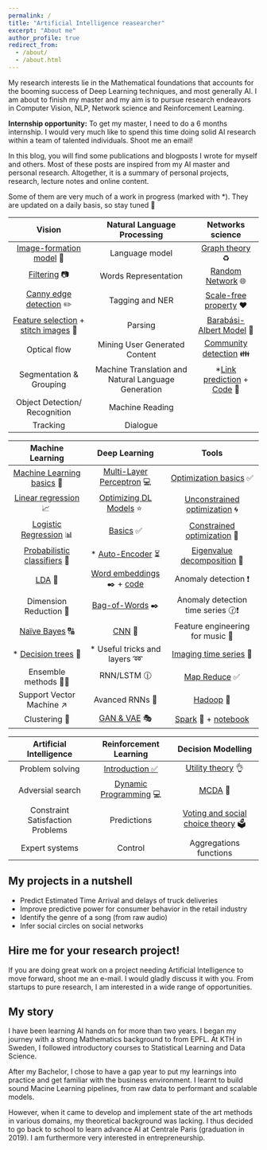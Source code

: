 ```yaml
---
permalink: /
title: "Artificial Intelligence reasearcher"
excerpt: "About me"
author_profile: true
redirect_from:
  - /about/
  - /about.html
---
```


My research interests lie in the Mathematical foundations that accounts for the booming success of Deep Learning techniques, and most generally AI. I am about to finish my master and my aim is to pursue research endeavors in Computer Vision, NLP, Network science and Reinforcement Learning.

<b>Internship opportunity:</b> To get my master, I need to do a 6 months internship. I would very much like to spend this time doing solid AI research within a team of talented individuals. Shoot me an email!

In this blog, you will find some publications and blogposts I wrote for myself and others. Most of these posts are inspired from my AI master and personal research. Altogether, it is a summary of personal projects, research, lecture notes and online content.

Some of them are very much of a work in progress (marked with *). They are updated on a daily basis, so stay tuned 📣

| Vision | Natural Language Processing | Networks science |
|:---------------------------:|:-------------------------------:|:-------------------------------:|
| [Image-formation model](/posts/2019/01/vic-low-level/) 🌠 | Language model | [Graph theory](/posts/2018/11/graph_theory/) ♻️ |
| [Filtering](/posts/2019/01/vic-filters/) 📷 | Words Representation | [Random Network](/posts/2018/11/random_network/) 🌐 |
| [Canny edge detection](https://gist.github.com/devitrylouis/1c00f4530ac729ec20aa7826fd040aac) ✏️ | Tagging and NER | [Scale-free property](https://devitrylouis.github.io/posts/2018/11/scale-free-property/) ❤️ |
| [Feature selection](/posts/2019/01/vic_features) + [stitch images](https://gist.github.com/devitrylouis/a7f19c6713e41a525309407b44334a7d) 💠 | Parsing | [Barabási-Albert Model](/posts/2018/11/barabasi-albert-model/) 🌌 |
| Optical flow | Mining User Generated Content | [Community detection](https://devitrylouis.github.io/posts/2019/01/community-detection/) 👪 |
| Segmentation & Grouping | Machine Translation and Natural Language Generation  | *[Link prediction](/posts/2019/01/link-prediction/) + [Code](https://github.com/devitrylouis/link_prediction) 🌿 |
| Object Detection/ Recognition | Machine Reading |
| Tracking | Dialogue |

| Machine Learning | Deep Learning | Tools |
|:---------------------------:|:-------------------------------:|:-------------------------------:|
| [Machine Learning basics](/posts/2018/11/ml-basics/) 🎯  | [Multi-Layer Perceptron](/posts/2018/11/dl-mlp/) 💻| [Optimization basics](/posts/2019/02/optimization-basics/) ✅ |
| [Linear regression](/posts/2018/11/linear-regression/) 📈 | [Optimizing DL Models](/posts/2018/11/optimize-dl/) ⭐️ | [Unconstrained optimization](/posts/2018/11/unconstrained-optimization/) 🌀 |
| [Logistic Regression](/posts/2018/11/logistic-regression/) 📊 | [Basics](/posts/2018/11/basics-dl/) ✅ | [Constrained optimization](/posts/2018/11/constrained-optimization/) 📐 |
| [Probabilistic classifiers](/posts/2018/10/ml-probabilistic-classifiers/) 🔮 | * [Auto-Encoder](/posts/Deep-Learning/autoencoder) ⏳ | [Eigenvalue decomposition](https://medium.com/@louisdevitry/intuitive-tutorial-on-eigenvalue-decomposition-in-numpy-af0062a4929b) 💠 |
| [LDA](/posts/2018/10/ml-lda/) 📏 | [Word embeddings](/posts/2019/01/embeddings/) ✒️ + [code](/devitrylouis/word2vec_negative_sampling) | Anomaly detection ❗️ |
| Dimension Reduction 🔎 | [Bag-of-Words](/posts/2019/01/bag-of-words/) ✒️ | Anomaly detection time series 🕜❗️|
| [Naïve Bayes](/posts/2019/02/ml-naive-bayes/) 🔠 | [CNN](https://github.com/devitrylouis/image_denoising) 🌄 | Feature engineering for music 🎼 |
| * [Decision trees](/posts/2018/11/decision-trees/) 🌲 | * Useful tricks and layers ➿ | [Imaging time series](https://medium.com/analytics-vidhya/encoding-time-series-as-images-b043becbdbf3) 💈 |
| Ensemble methods 🌲🌳 | RNN/LSTM 🕧 | [Map Reduce](/posts/2018/11/map-reduce/) ✅  |
| Support Vector Machine ↗️ | Avanced RNNs 📘 | [Hadoop](/posts/2019/01/hadoop/) 🚈 |
| Clustering 👫 | [GAN & VAE](https://github.com/devitrylouis/gan_vs_vae_pytorch) 🎭 | [Spark](/posts/2019/01/spark-introduction/) 🚅 + [notebook](https://github.com/devitrylouis/spark_basics)|


| Artificial Intelligence | Reinforcement Learning | Decision Modelling |
|:---------------------------:|:-------------------------------:|:-------------------------------:|
| Problem solving | [Introduction ✅](/posts/2019/01/rl-introduction/) | [Utility theory](/posts/2019/01/utility-theory/) 👌 |
| Adversial search | [Dynamic Programming](/posts/2019/01/rl-dynamic-programming/) 💻 | [MCDA](/posts/2019/01/dm-multiple-criteria/) 📑 |
| Constraint Satisfaction Problems | Predictions | [Voting and social choice theory](/posts/2019/01/dm-social-choice-theory/) 🗳️ |
| Expert systems| Control | Aggregations functions |

My projects in a nutshell
------
* Predict Estimated Time Arrival and delays of truck deliveries
* Improve predictive power for consumer behavior in the retail industry
* Identify the genre of a song (from raw audio)
* Infer social circles on social networks

Hire me for your research project!
------
If you are doing great work on a project needing Artificial Intelligence to move forward, shoot me an e-mail. I would gladly discuss it with you. From startups to pure research, I am interested in a wide range of opportunities.

My story
------
I have been learning AI hands on for more than two years. I began my journey with a strong Mathematics background to from EPFL. At KTH in Sweden, I followed introductory courses to Statistical Learning and Data Science.

After my Bachelor, I chose to have a gap year to put my learnings into practice and get familiar with the business environment. I learnt to build sound Macine Learning pipelines, from raw data to performant and scalable models.

However, when it came to develop and implement state of the art methods in various domains, my theoretical background was lacking. I thus decided to go back to school to learn advance AI at Centrale Paris (graduation in 2019). I am furthermore very interested in entrepreneurship.
